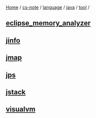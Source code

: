 [Home](https://mengxianbin.github.io) /
[cs-note](https://mengxianbin.github.io/cs-note) /
[language](https://mengxianbin.github.io/cs-note/content/language) /
[java](https://mengxianbin.github.io/cs-note/content/language/java) /
[tool](https://mengxianbin.github.io/cs-note/content/language/java/tool) /

## [eclipse_memory_analyzer](https://mengxianbin.github.io/cs-note/content/language/java/tool/eclipse_memory_analyzer)

## [jinfo](https://mengxianbin.github.io/cs-note/content/language/java/tool/jinfo)

## [jmap](https://mengxianbin.github.io/cs-note/content/language/java/tool/jmap)

## [jps](https://mengxianbin.github.io/cs-note/content/language/java/tool/jps)

## [jstack](https://mengxianbin.github.io/cs-note/content/language/java/tool/jstack)

## [visualvm](https://mengxianbin.github.io/cs-note/content/language/java/tool/visualvm)
